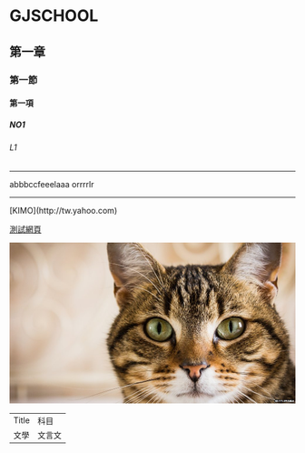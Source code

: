 # GJSCHOOL
## 第一章
### 第一節
#### 第一項
##### NO1
###### L1
<hr>
abbbccfeeelaaa
orrrrlr
<hr>
[KIMO](http://tw.yahoo.com)

[測試網頁](blog/page/1/index.html)

![cat](blog/pic/cat1.jpg)

<table width=750>
  <tr>
    <td>Title</td>
    <td>科目</td>
  </tr>
   <tr>
    <td>文學</td>
    <td>文言文</td>
  </tr>
